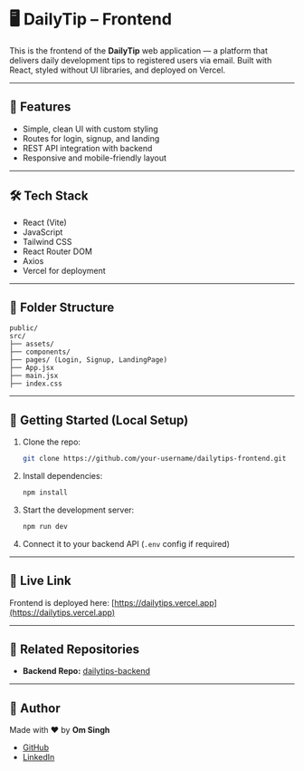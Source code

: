# 🖥️ DailyTip – Frontend

This is the frontend of the **DailyTip** web application — a platform that delivers daily development tips to registered users via email. Built with React, styled without UI libraries, and deployed on Vercel.

---

## 🌟 Features

* Simple, clean UI with custom styling
* Routes for login, signup, and landing
* REST API integration with backend
* Responsive and mobile-friendly layout

---

## 🛠️ Tech Stack

* React (Vite)
* JavaScript
* Tailwind CSS
* React Router DOM
* Axios
* Vercel for deployment

---

## 📁 Folder Structure

```
public/
src/
├── assets/
├── components/
├── pages/ (Login, Signup, LandingPage)
├── App.jsx
├── main.jsx
├── index.css
```

---

## 🚀 Getting Started (Local Setup)

1. Clone the repo:

   ```bash
   git clone https://github.com/your-username/dailytips-frontend.git
   ```

2. Install dependencies:

   ```bash
   npm install
   ```

3. Start the development server:

   ```bash
   npm run dev
   ```

4. Connect it to your backend API (`.env` config if required)

---

## 🔗 Live Link

Frontend is deployed here: [https://dailytips.vercel.app](https://dailytips.vercel.app)

---

## 🔁 Related Repositories

* **Backend Repo:** [dailytips-backend](https://github.com/24-droid/dailytip-backend)

---

## 🙌 Author

Made with ❤️ by **Om Singh**

* [GitHub](https://github.com/24-droid)
* [LinkedIn](https://www.linkedin.com/in/om-singh-it)
